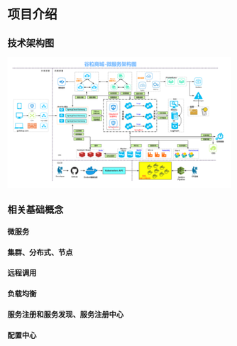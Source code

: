 # 项目介绍
## 技术架构图
![谷粒商城技术架构图](/pictures/%E8%B0%B7%E7%B2%92%E5%95%86%E5%9F%8E-%E5%BE%AE%E6%9C%8D%E5%8A%A1%E6%9E%B6%E6%9E%84%E5%9B%BE.jpg)

## 相关基础概念
### 微服务
### 集群、分布式、节点
### 远程调用
### 负载均衡
### 服务注册和服务发现、服务注册中心
### 配置中心